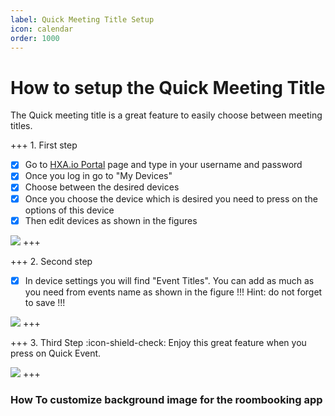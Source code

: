 ```yaml
---
label: Quick Meeting Title Setup
icon: calendar
order: 1000
---
```


# How to setup the Quick Meeting Title

The Quick meeting title is a great feature to easily choose between meeting titles.

+++ 1. First step
- [x] Go to [HXA.io Portal](https://portal.hxa.io) page and type in your username and password
- [x] Once you log in go to "My Devices"
- [x] Choose between the desired devices
- [x] Once you choose the device which is desired you need to press on the options of this device
- [x] Then edit devices as shown in the figures

![](https://community.hxa.io/uploads/default/original/1X/37652f1ff29fca3566c2c7ad8313fcf26c45ab6d.png)
+++

+++ 2. Second step
- [x] In device settings you will find "Event Titles". You can add as much as you need from events name as shown in the figure
!!!
Hint: do not forget to save
!!!

![](https://community.hxa.io/uploads/default/original/1X/2b06c40166645cc08d749ce0b5fbff11a0602481.png)
+++


+++ 3. Third Step
:icon-shield-check: Enjoy this great feature when you press on Quick Event.

![](https://community.hxa.io/uploads/default/original/1X/5a148fa1e309588a44e109d5b6da42b188958925.jpeg)
+++


### How To customize background image for the roombooking app

